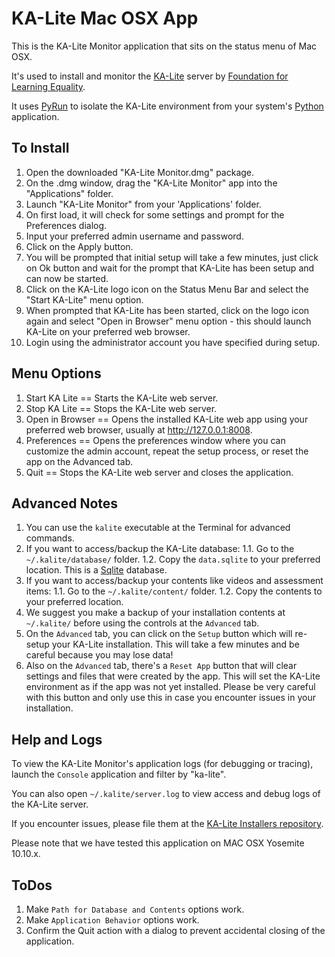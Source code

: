 KA-Lite Mac OSX App
===========================

This is the KA-Lite Monitor application that sits on the status menu of Mac OSX.  

It's used to install and monitor the [KA-Lite](https://github.com/learningequality/ka-lite/) server by [Foundation for Learning Equality](https://learningequality.org/).

It uses [PyRun](http://www.egenix.com/products/python/PyRun/) to isolate the KA-Lite environment from your system's [Python](https://www.python.org/) application.


## To Install

1. Open the downloaded "KA-Lite Monitor.dmg" package.
1. On the .dmg window, drag the "KA-Lite Monitor" app into the "Applications" folder.
1. Launch "KA-Lite Monitor" from your 'Applications' folder.
1. On first load, it will check for some settings and prompt for the Preferences dialog.
1. Input your preferred admin username and password.
1. Click on the Apply button.
1. You will be prompted that initial setup will take a few minutes, just click on Ok button and wait for the prompt that KA-Lite has been setup and can now be started.
1. Click on the KA-Lite logo icon on the Status Menu Bar and select the "Start KA-Lite" menu option.
1. When prompted that KA-Lite has been started, click on the logo icon again and select "Open in Browser" menu option - this should launch KA-Lite on your preferred web browser.
1. Login using the administrator account you have specified during setup.


## Menu Options

1. Start KA Lite == Starts the KA-Lite web server.
1. Stop KA Lite == Stops the KA-Lite web server.
1. Open in Browser == Opens the installed KA-Lite web app using your preferred web browser, usually at http://127.0.0.1:8008.
1. Preferences == Opens the preferences window where you can customize the admin account, repeat the setup process, or reset the app on the Advanced tab.
1. Quit == Stops the KA-Lite web server and closes the application.


## Advanced Notes

1. You can use the `kalite` executable at the Terminal for advanced commands.
1. If you want to access/backup the KA-Lite database:
    1.1. Go to the `~/.kalite/database/` folder.
    1.2. Copy the `data.sqlite` to your preferred location.  This is a [Sqlite](https://sqlite.org/) database.
1. If you want to access/backup your contents like videos and assessment items:
    1.1. Go to the `~/.kalite/content/` folder.
    1.2. Copy the contents to your preferred location.
1. We suggest you make a backup of your installation contents at `~/.kalite/` before using the controls at the `Advanced` tab.
1. On the `Advanced` tab, you can click on the `Setup` button which will re-setup your KA-Lite installation.  This will take a few minutes and be careful because you may lose data!
1. Also on the `Advanced` tab, there's a `Reset App` button that will clear settings and files that were created by the app.  This will set the KA-Lite environment as if the app was not yet installed.  Please be very careful with this button and only use this in case you encounter issues in your installation.


## Help and Logs

To view the KA-Lite Monitor's application logs (for debugging or tracing), launch the `Console` application and filter by "ka-lite".

You can also open `~/.kalite/server.log` to view access and debug logs of the KA-Lite server.

If you encounter issues, please file them at the [KA-Lite Installers repository](https://github.com/learningequality/installers).

Please note that we have tested this application on MAC OSX Yosemite 10.10.x.


## ToDos

1. Make `Path for Database and Contents` options work.
1. Make `Application Behavior` options work.
1. Confirm the Quit action with a dialog to prevent accidental closing of the application.

